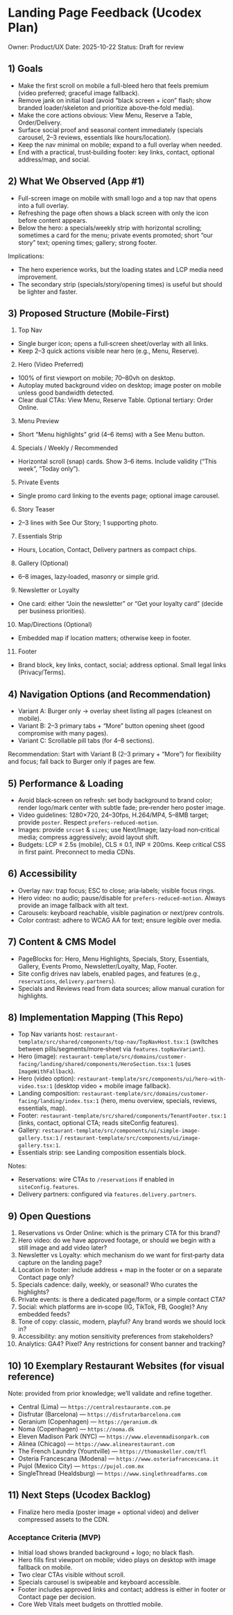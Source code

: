 # Landing Page Feedback (Ucodex Plan)

Owner: Product/UX
Date: 2025-10-22
Status: Draft for review

## 1) Goals
- Make the first scroll on mobile a full-bleed hero that feels premium (video preferred; graceful image fallback).
- Remove jank on initial load (avoid “black screen + icon” flash; show branded loader/skeleton and prioritize above‑the‑fold media).
- Make the core actions obvious: View Menu, Reserve a Table, Order/Delivery.
- Surface social proof and seasonal content immediately (specials carousel, 2–3 reviews, essentials like hours/location).
- Keep the nav minimal on mobile; expand to a full overlay when needed.
- End with a practical, trust‑building footer: key links, contact, optional address/map, and social.

## 2) What We Observed (App #1)
- Full-screen image on mobile with small logo and a top nav that opens into a full overlay.
- Refreshing the page often shows a black screen with only the icon before content appears.
- Below the hero: a specials/weekly strip with horizontal scrolling; sometimes a card for the menu; private events promoted; short “our story” text; opening times; gallery; strong footer.

Implications:
- The hero experience works, but the loading states and LCP media need improvement.
- The secondary strip (specials/story/opening times) is useful but should be lighter and faster.

## 3) Proposed Structure (Mobile‑First)
1) Top Nav
- Single burger icon; opens a full‑screen sheet/overlay with all links.
- Keep 2–3 quick actions visible near hero (e.g., Menu, Reserve).

2) Hero (Video Preferred)
- 100% of first viewport on mobile; 70–80vh on desktop.
- Autoplay muted background video on desktop; image poster on mobile unless good bandwidth detected.
- Clear dual CTAs: View Menu, Reserve Table. Optional tertiary: Order Online.

3) Menu Preview
- Short “Menu highlights” grid (4–6 items) with a See Menu button.

4) Specials / Weekly / Recommended
- Horizontal scroll (snap) cards. Show 3–6 items. Include validity (“This week”, “Today only”).

5) Private Events
- Single promo card linking to the events page; optional image carousel.

6) Story Teaser
- 2–3 lines with See Our Story; 1 supporting photo.

7) Essentials Strip
- Hours, Location, Contact, Delivery partners as compact chips.

8) Gallery (Optional)
- 6–8 images, lazy‑loaded, masonry or simple grid.

9) Newsletter or Loyalty
- One card: either “Join the newsletter” or “Get your loyalty card” (decide per business priorities).

10) Map/Directions (Optional)
- Embedded map if location matters; otherwise keep in footer.

11) Footer
- Brand block, key links, contact, social; address optional. Small legal links (Privacy/Terms).

## 4) Navigation Options (and Recommendation)
- Variant A: Burger only → overlay sheet listing all pages (cleanest on mobile).
- Variant B: 2–3 primary tabs + “More” button opening sheet (good compromise with many pages).
- Variant C: Scrollable pill tabs (for 4–8 sections). 

Recommendation: Start with Variant B (2–3 primary + “More”) for flexibility and focus; fall back to Burger only if pages are few.

## 5) Performance & Loading
- Avoid black‑screen on refresh: set body background to brand color; render logo/mark center with subtle fade; pre‑render hero poster image.
- Video guidelines: 1280×720, 24–30fps, H.264/MP4, 5–8MB target; provide `poster`. Respect `prefers-reduced-motion`.
- Images: provide `srcset` & `sizes`; use Next/Image; lazy‑load non‑critical media; compress aggressively; avoid layout shift.
- Budgets: LCP ≤ 2.5s (mobile), CLS ≤ 0.1, INP ≤ 200ms. Keep critical CSS in first paint. Preconnect to media CDNs.

## 6) Accessibility
- Overlay nav: trap focus; ESC to close; aria‑labels; visible focus rings.
- Hero video: no audio; pause/disable for `prefers-reduced-motion`. Always provide an image fallback with alt text.
- Carousels: keyboard reachable, visible pagination or next/prev controls.
- Color contrast: adhere to WCAG AA for text; ensure legible over media.

## 7) Content & CMS Model
- PageBlocks for: Hero, Menu Highlights, Specials, Story, Essentials, Gallery, Events Promo, Newsletter/Loyalty, Map, Footer.
- Site config drives nav labels, enabled pages, and features (e.g., `reservations`, `delivery.partners`).
- Specials and Reviews read from data sources; allow manual curation for highlights.

## 8) Implementation Mapping (This Repo)
- Top Nav variants host: `restaurant-template/src/shared/components/top-nav/TopNavHost.tsx:1` (switches between pills/segments/more‑sheet via `features.topNavVariant`).
- Hero (image): `restaurant-template/src/domains/customer-facing/landing/shared/components/HeroSection.tsx:1` (uses `ImageWithFallback`).
- Hero (video option): `restaurant-template/src/components/ui/hero-with-video.tsx:1` (desktop video + mobile image fallback).
- Landing composition: `restaurant-template/src/domains/customer-facing/landing/index.tsx:1` (hero, menu overview, specials, reviews, essentials, map).
- Footer: `restaurant-template/src/shared/components/TenantFooter.tsx:1` (links, contact, optional CTA; reads siteConfig features).
- Gallery: `restaurant-template/src/components/ui/simple-image-gallery.tsx:1` / `restaurant-template/src/components/ui/image-gallery.tsx:1`.
- Essentials strip: see Landing composition essentials block.

Notes:
- Reservations: wire CTAs to `/reservations` if enabled in `siteConfig.features`.
- Delivery partners: configured via `features.delivery.partners`.

## 9) Open Questions
1) Reservations vs Order Online: which is the primary CTA for this brand?
2) Hero video: do we have approved footage, or should we begin with a still image and add video later?
3) Newsletter vs Loyalty: which mechanism do we want for first‑party data capture on the landing page?
4) Location in footer: include address + map in the footer or on a separate Contact page only?
5) Specials cadence: daily, weekly, or seasonal? Who curates the highlights?
6) Private events: is there a dedicated page/form, or a simple contact CTA?
7) Social: which platforms are in‑scope (IG, TikTok, FB, Google)? Any embedded feeds?
8) Tone of copy: classic, modern, playful? Any brand words we should lock in?
9) Accessibility: any motion sensitivity preferences from stakeholders?
10) Analytics: GA4? Pixel? Any restrictions for consent banner and tracking?

## 10) 10 Exemplary Restaurant Websites (for visual reference)
Note: provided from prior knowledge; we’ll validate and refine together.
- Central (Lima) — `https://centralrestaurante.com.pe`
- Disfrutar (Barcelona) — `https://disfrutarbarcelona.com`
- Geranium (Copenhagen) — `https://geranium.dk`
- Noma (Copenhagen) — `https://noma.dk`
- Eleven Madison Park (NYC) — `https://www.elevenmadisonpark.com`
- Alinea (Chicago) — `https://www.alinearestaurant.com`
- The French Laundry (Yountville) — `https://thomaskeller.com/tfl`
- Osteria Francescana (Modena) — `https://www.osteriafrancescana.it`
- Pujol (Mexico City) — `https://pujol.com.mx`
- SingleThread (Healdsburg) — `https://www.singlethreadfarms.com`

## 11) Next Steps (Ucodex Backlog)
- Finalize hero media (poster image + optional video) and deliver compressed assets to the CDN.

### Acceptance Criteria (MVP)
- Initial load shows branded background + logo; no black flash.
- Hero fills first viewport on mobile; video plays on desktop with image fallback on mobile.
- Two clear CTAs visible without scroll.
- Specials carousel is swipeable and keyboard accessible.
- Footer includes approved links and contact; address is either in footer or Contact page per decision.
- Core Web Vitals meet budgets on throttled mobile.
